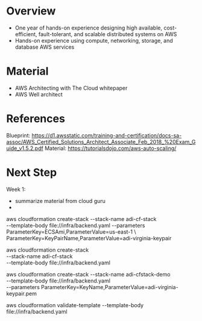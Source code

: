 # Overview
- One year of hands-on experience designing high available, cost-efficient, fault-tolerant, and scalable distributed systems on AWS
- Hands-on experience using compute, networking, storage, and database AWS services

# Material
- AWS Architecting with The Cloud whitepaper
- AWS Well architect 

# References
Blueprint: https://d1.awsstatic.com/training-and-certification/docs-sa-assoc/AWS_Certified_Solutions_Architect_Associate_Feb_2018_%20Exam_Guide_v1.5.2.pdf
Material: https://tutorialsdojo.com/aws-auto-scaling/

# Next Step
Week 1: 
- summarize material from cloud guru
- 


aws cloudformation create-stack --stack-name adi-cf-stack \
    --template-body file://infra/backend.yaml --parameters \
    ParameterKey=ECSAmi,ParameterValue=us-east-1 \ 
    ParameterKey=KeyPairName,ParameterValue=adi-virginia-keypair



aws cloudformation create-stack \
  --stack-name adi-cf-stack \
  --template-body file://infra/backend.yaml


aws cloudformation create-stack --stack-name adi-cfstack-demo  \
    --template-body file://infra/backend.yaml \
    --parameters  ParameterKey=KeyName,ParameterValue=adi-virginia-keypair.pem


aws cloudformation validate-template --template-body file://infra/backend.yaml
